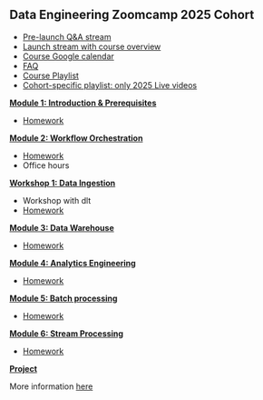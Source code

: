 ## Data Engineering Zoomcamp 2025 Cohort

* [Pre-launch Q&A stream](https://www.youtube.com/watch?v=DPnAOu2csYA)
* [Launch stream with course overview](https://www.youtube.com/watch?v=X8cEEwi8DTM)
* [Course Google calendar](https://calendar.google.com/calendar/?cid=ZXIxcjA1M3ZlYjJpcXU0dTFmaG02MzVxMG9AZ3JvdXAuY2FsZW5kYXIuZ29vZ2xlLmNvbQ)
* [FAQ](https://docs.google.com/document/d/19bnYs80DwuUimHM65UV3sylsCn2j1vziPOwzBwQrebw/edit?usp=sharing)
* [Course Playlist](https://www.youtube.com/playlist?list=PL3MmuxUbc_hJed7dXYoJw8DoCuVHhGEQb)
* [Cohort-specific playlist: only 2025 Live videos](https://www.youtube.com/playlist?list=PL3MmuxUbc_hJZdpLpRHp7dg6EOx828q6y)


[**Module 1: Introduction & Prerequisites**](01-docker-terraform/)

* [Homework](01-docker-terraform/homework.md)


[**Module 2: Workflow Orchestration**](02-workflow-orchestration)

* [Homework](02-workflow-orchestration/homework.md)
* Office hours

[**Workshop 1: Data Ingestion**](workshops/dlt.md)

* Workshop with dlt
* [Homework](workshops/dlt.md)


[**Module 3: Data Warehouse**](03-data-warehouse)

* [Homework](03-data-warehouse/homework.md)


[**Module 4: Analytics Engineering**](04-analytics-engineering/)

* [Homework](04-analytics-engineering/homework.md)


[**Module 5: Batch processing**](05-batch/)

* [Homework](05-batch/homework.md)


[**Module 6: Stream Processing**](06-streaming)

* [Homework](06-streaming/homework.md)


[**Project**](project.md)

More information [here](project.md)
